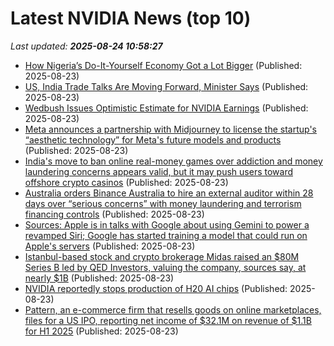 # Latest NVIDIA News (top 10)
_Last updated: **2025-08-24 10:58:27**_

- [How Nigeria’s Do-It-Yourself Economy Got a Lot Bigger](https://biztoc.com/x/e976199e6ad985c6) (Published: 2025-08-23)
- [US, India Trade Talks Are Moving Forward, Minister Says](https://biztoc.com/x/e973408db6112b46) (Published: 2025-08-23)
- [Wedbush Issues Optimistic Estimate for NVIDIA Earnings](https://www.etfdailynews.com/2025/08/23/wedbush-issues-optimistic-estimate-for-nvidia-earnings/) (Published: 2025-08-23)
- [Meta announces a partnership with Midjourney to license the startup's “aesthetic technology” for Meta's future models and products](https://biztoc.com/x/980dfc62784393e6) (Published: 2025-08-23)
- [India's move to ban online real-money games over addiction and money laundering concerns appears valid, but it may push users toward offshore crypto casinos](https://biztoc.com/x/39afba0fd54e236f) (Published: 2025-08-23)
- [Australia orders Binance Australia to hire an external auditor within 28 days over “serious concerns” with money laundering and terrorism financing controls](https://biztoc.com/x/389f580a748b5c1c) (Published: 2025-08-23)
- [Sources: Apple is in talks with Google about using Gemini to power a revamped Siri; Google has started training a model that could run on Apple's servers](https://biztoc.com/x/78873d55580e14fe) (Published: 2025-08-23)
- [Istanbul-based stock and crypto brokerage Midas raised an $80M Series B led by QED Investors, valuing the company, sources say, at nearly $1B](https://biztoc.com/x/1b6682f9db8fe0c8) (Published: 2025-08-23)
- [NVIDIA reportedly stops production of H20 AI chips](https://biztoc.com/x/56d159a3729a7c6c) (Published: 2025-08-23)
- [Pattern, an e-commerce firm that resells goods on online marketplaces, files for a US IPO, reporting net income of $32.1M on revenue of $1.1B for H1 2025](https://biztoc.com/x/7d85a5539c8957e8) (Published: 2025-08-23)
